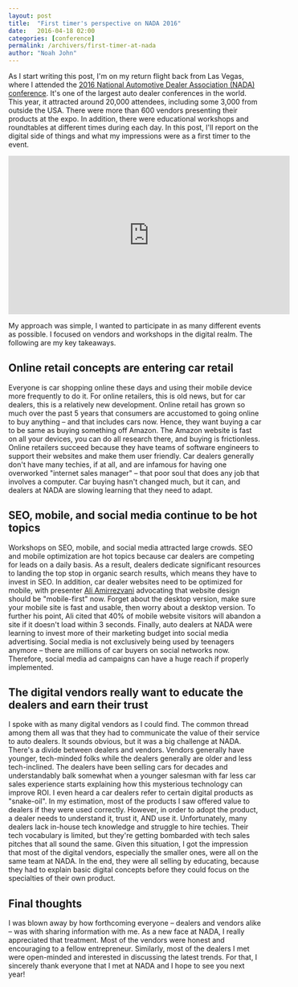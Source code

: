 ```yaml
---
layout: post
title:  "First timer's perspective on NADA 2016"
date:   2016-04-18 02:00
categories: [conference]
permalink: /archivers/first-timer-at-nada
author: "Noah John"
---
```



As I start writing this post, I'm on my return flight back from Las Vegas, where I attended the [2016 National Automotive Dealer Association (NADA) conference][nada].  It's one of the largest auto dealer conferences in the world. This year, it attracted around 20,000 attendees, including some 3,000 from outside the USA. There were more than 600 vendors presenting their products at the expo. In addition, there were educational workshops and roundtables at different times during each day. In this post, I'll report on the digital side of things and what my impressions were as a first timer to the event.

<iframe width="560" height="315" src="https://www.youtube.com/embed/UKIJ5lZPQX8" frameborder="0" allowfullscreen></iframe>

My approach was simple, I wanted to participate in as many different events as possible. I focused on vendors and workshops in the digital realm. The following are my key takeaways.

## Online retail concepts are entering car retail
Everyone is car shopping online these days and using their mobile device more frequently to do it. For online retailers, this is old news, but for car dealers, this is a relatively new development. Online retail has grown so much over the past 5 years that consumers are accustomed to going online to buy anything – and that includes cars now. Hence, they want buying a car to be same as buying something off Amazon. The Amazon website is fast on all your devices, you can do all research there, and buying is frictionless. Online retailers succeed because they have teams of software engineers to support their websites and make them user friendly. Car dealers generally don't have many techies, if at all, and are infamous for having one overworked "internet sales manager" – that poor soul that does any job that involves a computer.  Car buying hasn't changed much, but it can, and dealers at NADA are slowing learning that they need to adapt. 

## SEO, mobile, and social media continue to be hot topics
Workshops on SEO, mobile, and social media attracted large crowds. SEO and mobile optimization are hot topics because car dealers are competing for leads on a daily basis. As a result, dealers dedicate significant resources to landing the top stop in organic search results, which means they have to invest in SEO. In addition, car dealer websites need to be optimized for mobile, with presenter [Ali Amirrezvani][ali] advocating that website design should be "mobile-first" now. Forget about the desktop version, make sure your mobile site is fast and usable, then worry about a desktop version. To further his point, Ali cited that 40% of mobile website visitors will abandon a site if it doesn't load within 3 seconds. Finally, auto dealers at NADA were learning to invest more of their marketing budget into social media advertising. Social media is not exclusively being used by teenagers anymore – there are millions of car buyers on social networks now. Therefore, social media ad campaigns can have a huge reach if properly implemented.

## The digital vendors really want to educate the dealers and earn their trust
I spoke with as many digital vendors as I could find. The common thread among them all was that they had to communicate the value of their service to auto dealers. It sounds obvious, but it was a big challenge at NADA. There's a divide between dealers and vendors. Vendors generally have younger, tech-minded folks while the dealers generally are older and less tech-inclined. The dealers have been selling cars for decades and understandably balk somewhat when a younger salesman with far less car sales experience starts explaining how this mysterious technology can improve ROI. I even heard a car dealers refer to certain digital products as "snake-oil". In my estimation, most of the products I saw offered value to dealers if they were used correctly. However, in order to adopt the product, a dealer needs to understand it, trust it, AND use it. Unfortunately, many dealers lack in-house tech knowledge and struggle to hire techies. Their tech vocabulary is limited, but they're getting bombarded with tech sales pitches that all sound the same. Given this situation, I got the impression that most of the digital vendors, especially the smaller ones, were all on the same team at NADA. In the end, they were all selling by educating, because they had to explain basic digital concepts before they could focus on the specialties of their own product.

## Final thoughts
I was blown away by how forthcoming everyone – dealers and vendors alike – was with sharing information with me. As a new face at NADA, I really appreciated that treatment. Most of the vendors were honest and encouraging to a fellow entrepreneur. Similarly, most of the dealers I met were open-minded and interested in discussing the latest trends. For that, I sincerely thank everyone that I met at NADA and I hope to see you next year!


[nada]: https://www.nadaconvention.org/
[ali]: https://twitter.com/AliAmirrezvani
	